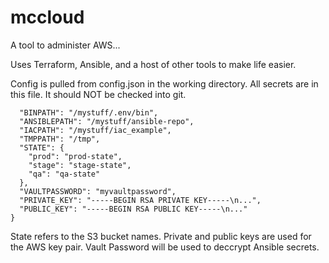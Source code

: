 # mccloud

A tool to administer AWS...

Uses Terraform, Ansible, and a host of other tools to make life easier.

Config is pulled from config.json in the working directory. All secrets are in this file. It should NOT be checked into git.

```{
  "BINPATH": "/mystuff/.env/bin",
  "ANSIBLEPATH": "/mystuff/ansible-repo",
  "IACPATH": "/mystuff/iac_example",
  "TMPPATH": "/tmp",
  "STATE": {
    "prod": "prod-state",
    "stage": "stage-state",
    "qa": "qa-state"
  },
  "VAULTPASSWORD": "myvaultpassword",
  "PRIVATE_KEY": "-----BEGIN RSA PRIVATE KEY-----\n...",
  "PUBLIC_KEY": "-----BEGIN RSA PUBLIC KEY-----\n..."
}
```

State refers to the S3 bucket names.
Private and public keys are used for the AWS key pair.
Vault Password will be used to deccrypt Ansible secrets.
